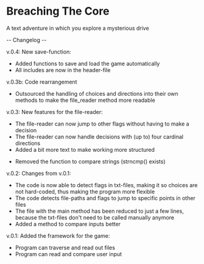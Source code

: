 # Breaching The Core
 A text adventure in which you explore a mysterious drive

 -- Changelog --

 v.0.4:
 New save-function:
 + Added functions to save and load the game automatically
 + All includes are now in the header-file

 v.0.3b:
 Code rearrangement
 - Outsourced the handling of choices and directions into their own methods to make the file_reader method more readable

 v.0.3:
 New features for the file-reader:
 + The file-reader can now jump to other flags without having to make a decision
 + The file-reader can now handle decisions with (up to) four cardinal directions
 + Added a bit more text to make working more structured

 - Removed the function to compare strings (strncmp() exists)

 v.0.2:
 Changes from v.0.1:
 + The code is now able to detect flags in txt-files, making it so choices are not hard-coded, thus making the program more flexible
 + The code detects file-paths and flags to jump to specific points in other files
 + The file with the main method has been reduced to just a few lines, because the txt-files don't need to be called manually anymore
 + Added a method to compare inputs better

 v.0.1:
 Added the framework for the game:
 + Program can traverse and read out files
 + Program can read and compare user input
